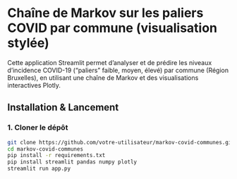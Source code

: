 # Chaîne de Markov sur les paliers COVID par commune (visualisation stylée)

Cette application Streamlit permet d’analyser et de prédire les niveaux d’incidence COVID-19 (“paliers” faible, moyen, élevé) par commune (Région Bruxelles), en utilisant une chaîne de Markov et des visualisations interactives Plotly.

## Installation & Lancement

### 1. Cloner le dépôt

```bash
git clone https://github.com/votre-utilisateur/markov-covid-communes.git
cd markov-covid-communes
pip install -r requirements.txt
pip install streamlit pandas numpy plotly
streamlit run app.py
